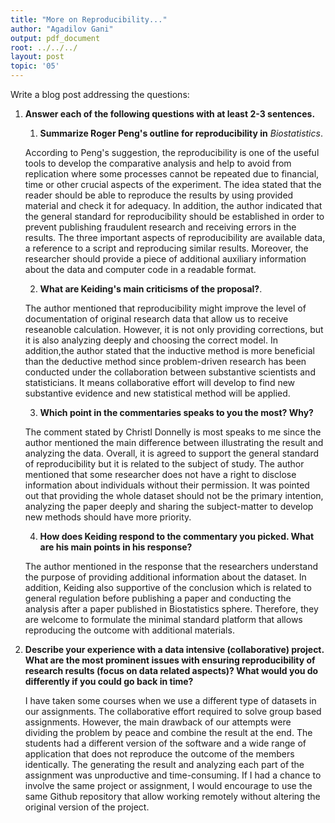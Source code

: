 ```yaml
---
title: "More on Reproducibility..."
author: "Agadilov Gani"
output: pdf_document
root: ../../../
layout: post
topic: '05'
---
```


Write a blog post addressing the questions: 

1. **Answer each of the following questions with at least 2-3 sentences.**

    1. **Summarize Roger Peng's outline for reproducibility in** *Biostatistics*. 
    
    According to Peng's suggestion, the reproducibility is one of the useful tools to develop the comparative analysis and help to avoid from replication where some processes cannot be repeated due to financial, time or other crucial aspects of the experiment. The idea stated that the reader should be able to reproduce the results by using provided material and check it for adequacy. In addition, the author indicated that the general standard for reproducibility should be established in order to prevent publishing fraudulent research and receiving errors in the results. The three important aspects of reproducibility are available data, a reference to a script and reproducing similar results. Moreover, the researcher should provide a piece of additional auxiliary information about the data and computer code in a readable format.
    
    2. **What are Keiding's main criticisms of the proposal?**. 
    
    The author mentioned that reproducibility might improve the level of documentation of original research data that allow us to receive reseanoble calculation. However, it is not only providing corrections, but it is also analyzing deeply and choosing the correct model. In addition,the author stated that the inductive method is more beneficial than the deductive method since problem-driven research has been conducted under the collaboration between substantive scientists and statisticians. It means collaborative effort will develop to find new substantive evidence and new statistical method will be applied.
  
    3. **Which point in the commentaries speaks to you the most? Why?**
    
    The comment stated by Christl Donnelly is most speaks to me since the author mentioned the main difference between illustrating the result and analyzing the data. Overall, it is agreed to support the general standard of reproducibility but it is related to the subject of study. The author mentioned that some researcher does not have a right to disclose information about individuals without their permission. It was pointed out that providing the whole dataset should not be the primary intention, analyzing the paper deeply and sharing the subject-matter to develop new methods should have more priority.  
    
    4. **How does Keiding respond to the commentary you picked. What are his main points in his response?**
    
     The author mentioned in the response that the researchers understand the purpose of providing additional information about the dataset. In addition, Keiding also supportive of the conclusion which is related to general regulation before publishing a paper and conducting the analysis after a paper published in Biostatistics sphere. Therefore, they are welcome to formulate the minimal standard platform that allows reproducing the outcome with additional materials.
     
2. **Describe your experience with a data intensive (collaborative) project. What are the most prominent issues with ensuring reproducibility of research results (focus on data related aspects)? What would you do differently if you could go back in time?**
    
     I have taken some courses when we use a different type of datasets in our assignments.  The collaborative effort required to solve group based assignments.  However, the main drawback of our attempts were dividing the problem by peace and combine the result at the end. The students had a different version of the software and a wide range of application that does not reproduce the outcome of the members identically.  The generating the result and analyzing each part of the assignment was unproductive and time-consuming.  If I had a chance to involve the same project or assignment,  I would encourage to use the same Github repository that allow working remotely without altering the original version of the project.

    

 

